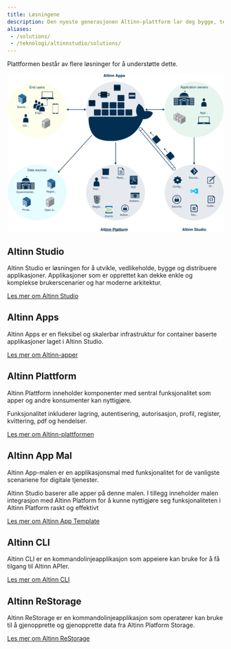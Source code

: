 ```yaml
---
title: Løsningene
description: Den nyeste generasjonen Altinn-plattform lar deg bygge, teste, kjøre og overvåke dine digitale tjenester i skyen.
aliases:
 - /solutions/
 - /teknologi/altinnstudio/solutions/
---
```


Plattformen består av flere løsninger for å understøtte dette.

!["Altinn løsninger diagram"](altinnsolutions.drawio.svg "Altinn 3 løsninger")

## Altinn Studio

Altinn Studio er løsningen for å utvikle, vedlikeholde, bygge og distribuere applikasjoner.
Applikasjoner som er opprettet kan dekke enkle og komplekse brukerscenarier og har moderne arkitektur.

[Les mer om Altinn Studio](/altinn-studio)

## Altinn Apps

Altinn Apps er en fleksibel og skalerbar infrastruktur for container baserte applikasjoner laget i Altinn Studio. 

[Les mer om Altinn-apper](/technology/solutions/altinn-apps)

## Altinn Plattform

Altinn Plattform inneholder komponenter med sentral funksjonalitet som apper og andre konsumenter kan nyttigjøre.

Funksjonalitet inkluderer lagring, autentisering, autorisasjon, profil, register, kvittering, pdf og hendelser.

[Les mer om Altinn-plattformen](/technology/solutions/altinn-platform)

## Altinn App Mal

Altinn App-malen er en applikasjonsmal med funksjonalitet for de vanligste scenariene for digitale tjenester.

Altinn Studio baserer alle apper på denne malen. I tillegg inneholder malen integrasjon med Altinn Platform for å kunne nyttigjøre seg funksjonaliteten i Altinn Platform raskt og effektivt

[Les mer om Altinn App Template](/app-template)

## Altinn CLI

Altinn CLI er en kommandolinjeapplikasjon som appeiere kan bruke for å få tilgang til Altinn APIer.

[Les mer om Altinn CLI](/technology/solutions/cli)

## Altinn ReStorage

Altinn ReStorage er en kommandolinjeapplikasjon som operatører kan bruke til å gjenopprette og gjenopprette data fra Altinn Platform Storage.

[Les mer om Altinn ReStorage](/technology/solutions/altinn-restorage)